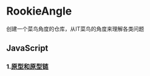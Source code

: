 # RookieAngle<br>
创建一个菜鸟角度的仓库，从IT菜鸟的角度来理解各类问题

## JavaScript
### 1.[原型和原型链](https://github.com/ershing/RookieAngle/blob/master/javascript/prototype.md "原型和原型链")
